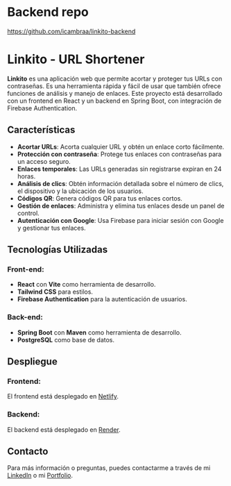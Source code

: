 # Backend repo

https://github.com/icambraa/linkito-backend

# Linkito - URL Shortener

**Linkito** es una aplicación web que permite acortar y proteger tus URLs con contraseñas. Es una herramienta rápida y fácil de usar que también ofrece funciones de análisis y manejo de enlaces. Este proyecto está desarrollado con un frontend en React y un backend en Spring Boot, con integración de Firebase Authentication.

## Características

- **Acortar URLs**: Acorta cualquier URL y obtén un enlace corto fácilmente.
- **Protección con contraseña**: Protege tus enlaces con contraseñas para un acceso seguro.
- **Enlaces temporales**: Las URLs generadas sin registrarse expiran en 24 horas.
- **Análisis de clics**: Obtén información detallada sobre el número de clics, el dispositivo y la ubicación de los usuarios.
- **Códigos QR**: Genera códigos QR para tus enlaces cortos.
- **Gestión de enlaces**: Administra y elimina tus enlaces desde un panel de control.
- **Autenticación con Google**: Usa Firebase para iniciar sesión con Google y gestionar tus enlaces.

## Tecnologías Utilizadas

### Front-end:
- **React** con **Vite** como herramienta de desarrollo.
- **Tailwind CSS** para estilos.
- **Firebase Authentication** para la autenticación de usuarios.

### Back-end:
- **Spring Boot** con **Maven** como herramienta de desarrollo.
- **PostgreSQL** como base de datos.

## Despliegue

### Frontend:
El frontend está desplegado en [Netlify](https://linkito.netlify.app).

### Backend:
El backend está desplegado en [Render](https://linkito-backend-2.onrender.com).

## Contacto

Para más información o preguntas, puedes contactarme a través de mi [LinkedIn](https://www.linkedin.com/in/ignacio-cambra-027904326/) o mi [Portfolio](https://velvety-otter-5e112e.netlify.app).

